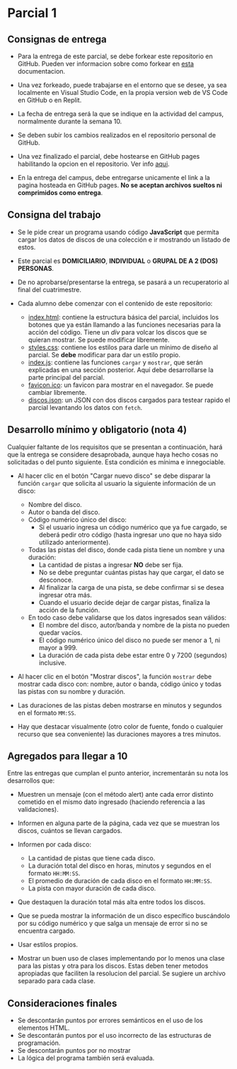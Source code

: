 # Parcial 1

## Consignas de entrega

- Para la entrega de este parcial, se debe forkear este repositorio en GitHub. Pueden ver informacion sobre como forkear en [esta](https://docs.github.com/en/pull-requests/collaborating-with-pull-requests/working-with-forks/fork-a-repo) documentacion.

- Una vez forkeado, puede trabajarse en el entorno que se desee, ya sea localmente en Visual Studio Code, en la propia version web de VS Code en GitHub o en Replit.

- La fecha de entrega será la que se indique en la actividad del campus, normalmente durante la semana 10.

- Se deben subir los cambios realizados en el repositorio personal de GitHub.

- Una vez finalizado el parcial, debe hostearse en GitHub pages habilitando la opcion en el repositorio. Ver info [aqui](https://pages.github.com/?(null)&utm_term=&utm_campaign=&utm_source=adwords&utm_medium=ppc&hsa_acc=7856301356&hsa_cam=20148126406&hsa_grp=&hsa_ad=&hsa_src=x&hsa_tgt=&hsa_kw=&hsa_mt=&hsa_net=adwords&hsa_ver=3&gad_source=1&gclid=Cj0KCQjw_-GxBhC1ARIsADGgDjur6Hd6-PqkqbkymCURxu2ytEboIumdQUzAss0WHkzGmjFVhQJTPT4aAu5hEALw_wcB).

- En la entrega del campus, debe entregarse unicamente el link a la pagina hosteada en GitHub pages. **No se aceptan archivos sueltos ni comprimidos como entrega**.

## Consigna del trabajo

- Se le pide crear un programa usando código **JavaScript** que permita cargar los datos de discos de una colección e ir mostrando un listado de estos.

- Este parcial es **DOMICILIARIO**, **INDIVIDUAL** o **GRUPAL DE A 2 (DOS) PERSONAS**.

- De no aprobarse/presentarse la entrega, se pasará a un recuperatorio al final del cuatrimestre.

- Cada alumno debe comenzar con el contenido de este repositorio:

    - [index.html](index.html): contiene la estructura básica del parcial, incluidos los botones que ya están llamando a las funciones necesarias para la acción del código. Tiene un _div_ para volcar los discos que se quieran mostrar. Se puede modificar libremente.
    - [styles.css](styles/styles.css): contiene los estilos para darle un mínimo de diseño al parcial. Se **debe** modificar para dar un estilo propio.
    - [index.js](scripts/index.js): contiene las funciones `cargar` y `mostrar`, que serán explicadas en una sección posterior. Aquí debe desarrollarse la parte principal del parcial.
    - [favicon.ico](favicon.ico): un favicon para mostrar en el navegador. Se puede cambiar libremente.
    - [discos.json](discos.json): un JSON con dos discos cargados para testear rapido el parcial levantando los datos con `fetch`.

## Desarrollo mínimo y obligatorio (nota 4)

Cualquier faltante de los requisitos que se presentan a continuación, hará que la entrega se considere desaprobada, aunque haya hecho cosas no solicitadas o del punto siguiente. Esta condición es mínima e innegociable.

- Al hacer clic en el botón "Cargar nuevo disco" se debe disparar la función `cargar` que solicita al usuario la siguiente información de un disco:
    - Nombre del disco.
    - Autor o banda del disco.
    - Código numérico único del disco:
        - Si el usuario ingresa un código numérico que ya fue cargado, se deberá pedir otro código (hasta ingresar uno que no haya sido utilizado anteriormente).
    - Todas las pistas del disco, donde cada pista tiene un nombre y una duración:
        - La cantidad de pistas a ingresar **NO** debe ser fija.
        - No se debe preguntar cuántas pistas hay que cargar, el dato se desconoce.
        - Al finalizar la carga de una pista, se debe confirmar si se desea ingresar otra más.
        - Cuando el usuario decide dejar de cargar pistas, finaliza la acción de la función.
    - En todo caso debe validarse que los datos ingresados sean válidos:
        - El nombre del disco, autor/banda y nombre de la pista no pueden quedar vacíos.
        - El código numérico único del disco no puede ser menor a 1, ni mayor a 999.
        - La duración de cada pista debe estar entre 0 y 7200 (segundos) inclusive.

- Al hacer clic en el botón "Mostrar discos", la función `mostrar` debe mostrar cada disco con: nombre, autor o banda, código único y todas las pistas con su nombre y duración.

- Las duraciones de las pistas deben mostrarse en minutos y segundos en el formato `MM:SS`.

- Hay que destacar visualmente (otro color de fuente, fondo o cualquier recurso que sea conveniente) las duraciones mayores a tres minutos.

## Agregados para llegar a 10

Entre las entregas que cumplan el punto anterior, incrementarán su nota los desarrollos que:

- Muestren un mensaje (con el método alert) ante cada error distinto cometido en el mismo dato ingresado (haciendo referencia a las validaciones).

- Informen en alguna parte de la página, cada vez que se muestran los discos, cuántos se llevan cargados.

- Informen por cada disco:
    - La cantidad de pistas que tiene cada disco.
    - La duración total del disco en horas, minutos y segundos en el formato `HH:MM:SS`.
    - El promedio de duración de cada disco en el formato `HH:MM:SS`.
    - La pista con mayor duración de cada disco.

- Que destaquen la duración total más alta entre todos los discos.

- Que se pueda mostrar la información de un disco específico buscándolo por su código numérico y que salga un mensaje de error si no se encuentra cargado.

- Usar estilos propios.

- Mostrar un buen uso de clases implementando por lo menos una clase para las pistas y otra para los discos. Estas deben tener metodos apropiadas que faciliten la resolucion del parcial. Se sugiere un archivo separado para cada clase.

## Consideraciones finales

- Se descontarán puntos por errores semánticos en el uso de los elementos HTML.
- Se descontarán puntos por el uso incorrecto de las estructuras de programación.
- Se descontarán puntos por no mostrar 
- La lógica del programa también será evaluada.
